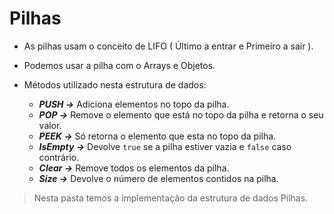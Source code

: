 # Pilhas
- As pilhas usam o conceito de LIFO ( Último a entrar e Primeiro a sair ).
- Podemos usar a pilha com o Arrays e Objetos.

- Métodos utilizado nesta estrutura de dados:
    - ***PUSH →*** Adiciona elementos no topo da pilha.
    - ***POP →*** Remove o elemento que está no topo da pilha e retorna o seu valor.
    - ***PEEK →*** Só retorna o elemento que esta no topo da pilha.
    - ***IsEmpty →*** Devolve `true` se a pilha estiver vazia e `false` caso contrário.
    - ***Clear →*** Remove todos os elementos da pilha.
    - ***Size →*** Devolve o número de elementos contidos na pilha.

> Nesta pasta temos a implementação da estrutura de dados Pilhas.
